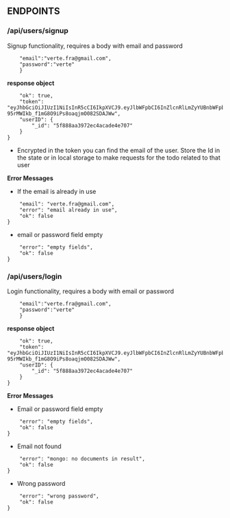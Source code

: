 ## ENDPOINTS

### /api/users/signup

Signup functionality, requires a body with email and password

```{
	"email":"verte.fra@gmail.com",
	"password":"verte"
    }
```

**response object**

```{
    "ok": true,
    "token": "eyJhbGciOiJIUzI1NiIsInR5cCI6IkpXVCJ9.eyJlbWFpbCI6InZlcnRlLmZyYUBnbWFpbC5jb20iLCJleHAiOjE2MDI3OTUwNDh9.yyKhnuI-95rMWIkb_f1mG8O9iPs8oaqjmO082SDAJWw",
    "userID": {
        "_id": "5f888aa3972ec4acade4e707"
    }
}
```

- Encrypted in the token you can find the email of the user. Store the Id in the state or in local storage to make requests for the todo related to that user

**Error Messages**

- If the email is already in use

```{
    "email": "verte.fra@gmail.com",
    "error": "email already in use",
    "ok": false
}
```

- email or password field empty

```{
    "error": "empty fields",
    "ok": false
}
```

### /api/users/login

Login functionality, requires a body with email or password

```{
	"email":"verte.fra@gmail.com",
	"password":"verte"
    }
```

**response object**

```{
    "ok": true,
    "token": "eyJhbGciOiJIUzI1NiIsInR5cCI6IkpXVCJ9.eyJlbWFpbCI6InZlcnRlLmZyYUBnbWFpbC5jb20iLCJleHAiOjE2MDI3OTUwNDh9.yyKhnuI-95rMWIkb_f1mG8O9iPs8oaqjmO082SDAJWw",
    "userID": {
        "_id": "5f888aa3972ec4acade4e707"
    }
}
```

**Error Messages**

- Email or password field empty

```{
    "error": "empty fields",
    "ok": false
}
```

- Email not found

```{
    "error": "mongo: no documents in result",
    "ok": false
}
```

- Wrong password

```{
    "error": "wrong password",
    "ok": false
}

```
